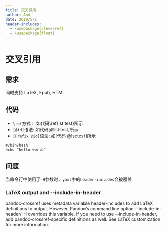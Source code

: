 ```yaml
---
title: 交叉引用
author: Ann
date: 2019/5/1
header-includes:
  - \usepackage{cleverref}
  - \usepackage{float}
...
```


# 交叉引用

## 需求

同时支持 LaTeX, Epub, HTML

## 代码

- `\ref`方式： 如代码\ref{lst:test}所示
- `[@id]`语法: 如代码[@lst:test]所示
- `[Prefix @id]`语法: 如[代码 @lst:test]所示

```{#lst:test .bash caption="Test Code Reference"}
#/bin/bash
echo "hello world"
```

## 问题

当命令行中使用了`-H`参数时，`yaml`中的`header-includes`会被覆盖

### LaTeX output and --include-in-header
pandoc-crossref uses metadata variable header-includes to add LaTeX definitions to output. However, Pandoc’s command line option --include-in-header/-H overrides this variable. If you need to use --include-in-header, add pandoc-crossref-specific definitions as well. See LaTeX customization for more information.